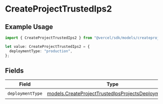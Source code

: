 # CreateProjectTrustedIps2

## Example Usage

```typescript
import { CreateProjectTrustedIps2 } from "@vercel/sdk/models/createprojectop.js";

let value: CreateProjectTrustedIps2 = {
  deploymentType: "production",
};
```

## Fields

| Field                                                                                                              | Type                                                                                                               | Required                                                                                                           | Description                                                                                                        |
| ------------------------------------------------------------------------------------------------------------------ | ------------------------------------------------------------------------------------------------------------------ | ------------------------------------------------------------------------------------------------------------------ | ------------------------------------------------------------------------------------------------------------------ |
| `deploymentType`                                                                                                   | [models.CreateProjectTrustedIpsProjectsDeploymentType](../models/createprojecttrustedipsprojectsdeploymenttype.md) | :heavy_check_mark:                                                                                                 | N/A                                                                                                                |